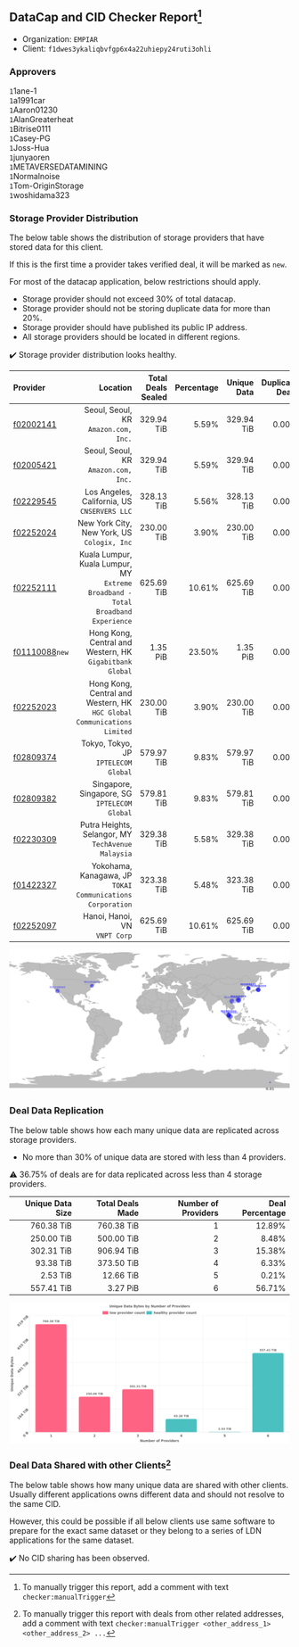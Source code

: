 ## DataCap and CID Checker Report[^1]
 - Organization: `EMPIAR`
 - Client: `f1dwes3ykaliqbvfgp6x4a22uhiepy24ruti3ohli`
### Approvers
`1`1ane-1<br/>`1`a1991car<br/>`1`Aaron01230<br/>`1`AlanGreaterheat<br/>`1`Bitrise0111<br/>`1`Casey-PG<br/>`1`Joss-Hua<br/>`1`junyaoren<br/>`1`METAVERSEDATAMINING<br/>`1`Normalnoise<br/>`1`Tom-OriginStorage<br/>`1`woshidama323


### Storage Provider Distribution
The below table shows the distribution of storage providers that have stored data for this client.

If this is the first time a provider takes verified deal, it will be marked as `new`.

For most of the datacap application, below restrictions should apply.
 - Storage provider should not exceed 30% of total datacap.
 - Storage provider should not be storing duplicate data for more than 20%.
 - Storage provider should have published its public IP address.
 - All storage providers should be located in different regions.

✔️ Storage provider distribution looks healthy.

| Provider                                                    |                                                                            Location | Total Deals Sealed | Percentage | Unique Data | Duplicate Deals |
| :---------------------------------------------------------- | ----------------------------------------------------------------------------------: | -----------------: | ---------: | ----------: | --------------: |
| [f02002141](https://filfox.info/en/address/f02002141)       |                                             Seoul, Seoul, KR<br/>`Amazon.com, Inc.` |         329.94 TiB |      5.59% |  329.94 TiB |           0.00% |
| [f02005421](https://filfox.info/en/address/f02005421)       |                                             Seoul, Seoul, KR<br/>`Amazon.com, Inc.` |         329.94 TiB |      5.59% |  329.94 TiB |           0.00% |
| [f02229545](https://filfox.info/en/address/f02229545)       |                                     Los Angeles, California, US<br/>`CNSERVERS LLC` |         328.13 TiB |      5.56% |  328.13 TiB |           0.00% |
| [f02252024](https://filfox.info/en/address/f02252024)       |                                      New York City, New York, US<br/>`Cologix, Inc` |         230.00 TiB |      3.90% |  230.00 TiB |           0.00% |
| [f02252111](https://filfox.info/en/address/f02252111)       | Kuala Lumpur, Kuala Lumpur, MY<br/>`Extreme Broadband - Total Broadband Experience` |         625.69 TiB |     10.61% |  625.69 TiB |           0.00% |
| [f01110088](https://filfox.info/en/address/f01110088)`new`  |                         Hong Kong, Central and Western, HK<br/>`Gigabitbank Global` |           1.35 PiB |     23.50% |    1.35 PiB |           0.00% |
| [f02252023](https://filfox.info/en/address/f02252023)       |          Hong Kong, Central and Western, HK<br/>`HGC Global Communications Limited` |         230.00 TiB |      3.90% |  230.00 TiB |           0.00% |
| [f02809374](https://filfox.info/en/address/f02809374)       |                                             Tokyo, Tokyo, JP<br/>`IPTELECOM Global` |         579.97 TiB |      9.83% |  579.97 TiB |           0.00% |
| [f02809382](https://filfox.info/en/address/f02809382)       |                                     Singapore, Singapore, SG<br/>`IPTELECOM Global` |         579.81 TiB |      9.83% |  579.81 TiB |           0.00% |
| [f02230309](https://filfox.info/en/address/f02230309)       |                               Putra Heights, Selangor, MY<br/>`TechAvenue Malaysia` |         329.38 TiB |      5.58% |  329.38 TiB |           0.00% |
| [f01422327](https://filfox.info/en/address/f01422327)       |                       Yokohama, Kanagawa, JP<br/>`TOKAI Communications Corporation` |         323.38 TiB |      5.48% |  323.38 TiB |           0.00% |
| [f02252097](https://filfox.info/en/address/f02252097)       |                                                    Hanoi, Hanoi, VN<br/>`VNPT Corp` |         625.69 TiB |     10.61% |  625.69 TiB |           0.00% |

<img src="https://raw.githubusercontent.com/data-preservation-programs/filplus-checker-assets/main/filecoin-project/filecoin-plus-large-datasets/issues/2152/1698091343117.png"/>

### Deal Data Replication
The below table shows how each many unique data are replicated across storage providers.

- No more than 30% of unique data are stored with less than 4 providers.

⚠️ 36.75% of deals are for data replicated across less than 4 storage providers.

| Unique Data Size | Total Deals Made | Number of Providers | Deal Percentage |
| ---------------: | ---------------: | ------------------: | --------------: |
|       760.38 TiB |       760.38 TiB |                   1 |          12.89% |
|       250.00 TiB |       500.00 TiB |                   2 |           8.48% |
|       302.31 TiB |       906.94 TiB |                   3 |          15.38% |
|        93.38 TiB |       373.50 TiB |                   4 |           6.33% |
|         2.53 TiB |        12.66 TiB |                   5 |           0.21% |
|       557.41 TiB |         3.27 PiB |                   6 |          56.71% |

<img src="https://raw.githubusercontent.com/data-preservation-programs/filplus-checker-assets/main/filecoin-project/filecoin-plus-large-datasets/issues/2152/1698091343894.png"/>

### Deal Data Shared with other Clients[^3]
The below table shows how many unique data are shared with other clients.
Usually different applications owns different data and should not resolve to the same CID.

However, this could be possible if all below clients use same software to prepare for the exact same dataset or they belong to a series of LDN applications for the same dataset.

✔️ No CID sharing has been observed.

[^1]: To manually trigger this report, add a comment with text `checker:manualTrigger`

[^2]: Deals from those addresses are combined into this report as they are specified with `checker:manualTrigger`

[^3]: To manually trigger this report with deals from other related addresses, add a comment with text `checker:manualTrigger <other_address_1> <other_address_2> ...`

